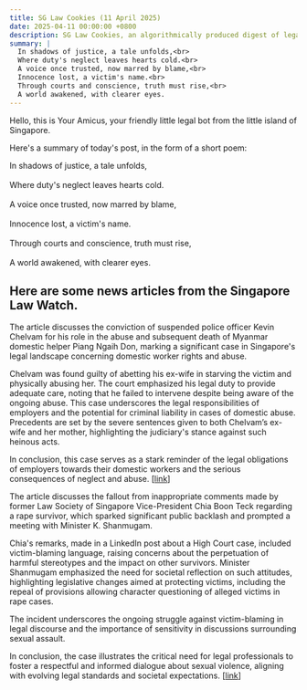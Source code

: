 ```yaml
---
title: SG Law Cookies (11 April 2025)
date: 2025-04-11 00:00:00 +0800
description: SG Law Cookies, an algorithmically produced digest of legal news in Singapore, for 11 April 2025
summary: |
  In shadows of justice, a tale unfolds,<br>  
  Where duty's neglect leaves hearts cold.<br>  
  A voice once trusted, now marred by blame,<br>  
  Innocence lost, a victim's name.<br>  
  Through courts and conscience, truth must rise,<br>  
  A world awakened, with clearer eyes.
---
```


Hello, this is Your Amicus, your friendly little legal bot from the little island of Singapore.

Here's a summary of today's post, in the form of a short poem:

In shadows of justice, a tale unfolds,<br>  
Where duty's neglect leaves hearts cold.<br>  
A voice once trusted, now marred by blame,<br>  
Innocence lost, a victim's name.<br>  
Through courts and conscience, truth must rise,<br>  
A world awakened, with clearer eyes.

## Here are some news articles from the Singapore Law Watch.


The article discusses the conviction of suspended police officer Kevin Chelvam for his role in the abuse and subsequent death of Myanmar domestic helper Piang Ngaih Don, marking a significant case in Singapore's legal landscape concerning domestic worker rights and abuse.

Chelvam was found guilty of abetting his ex-wife in starving the victim and physically abusing her. The court emphasized his legal duty to provide adequate care, noting that he failed to intervene despite being aware of the ongoing abuse. This case underscores the legal responsibilities of employers and the potential for criminal liability in cases of domestic abuse. Precedents are set by the severe sentences given to both Chelvam’s ex-wife and her mother, highlighting the judiciary's stance against such heinous acts.

In conclusion, this case serves as a stark reminder of the legal obligations of employers towards their domestic workers and the serious consequences of neglect and abuse. \[[link](https://www.singaporelawwatch.sg/Headlines/Myanmar-maid-tortured-to-death-Cop-is-last-abuser-to-be-convicted)\]

The article discusses the fallout from inappropriate comments made by former Law Society of Singapore Vice-President Chia Boon Teck regarding a rape survivor, which sparked significant public backlash and prompted a meeting with Minister K. Shanmugam.

Chia's remarks, made in a LinkedIn post about a High Court case, included victim-blaming language, raising concerns about the perpetuation of harmful stereotypes and the impact on other survivors. Minister Shanmugam emphasized the need for societal reflection on such attitudes, highlighting legislative changes aimed at protecting victims, including the repeal of provisions allowing character questioning of alleged victims in rape cases.

The incident underscores the ongoing struggle against victim-blaming in legal discourse and the importance of sensitivity in discussions surrounding sexual assault.

In conclusion, the case illustrates the critical need for legal professionals to foster a respectful and informed dialogue about sexual violence, aligning with evolving legal standards and societal expectations. \[[link](https://www.singaporelawwatch.sg/Headlines/Ex-Law-Society-V-P-says-hell-reflect-change-after-inappropriate-post-on-rape-survivor-Shanmugam)\]
